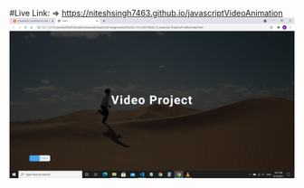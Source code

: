 #Live Link: 
=> https://niteshsingh7463.github.io/javascriptVideoAnimation
![alt text](./Screenshot.png)
